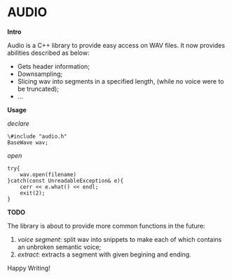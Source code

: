 AUDIO
=================

**Intro**

Audio is a C++ library  to provide easy access on WAV files. It now provides abilities described as below: 

- Gets header information;
- Downsampling;
- Slicing wav into segments in a specified length, (while no voice were to be truncated);
- ...


**Usage**

*declare*
```c_cpp
\#include "audio.h"
BaseWave wav;
```

*open*
```c_pp
try{
    wav.open(filename)
}catch(const UnreadableException& e){
    cerr << e.what() << endl;    
    exit(2);
}
```

**TODO**

The library is about to provide more common functions in the future:

1. *voice segment*: split wav into snippets to make each of which contains an unbroken semantic voice;
1. *extract*: extracts a segment with given begining and ending.

Happy Writing!